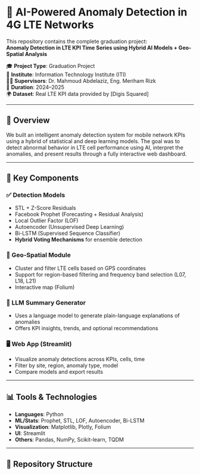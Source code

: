 # 📡 AI-Powered Anomaly Detection in 4G LTE Networks

This repository contains the complete graduation project:  
**Anomaly Detection in LTE KPI Time Series using Hybrid AI Models + Geo-Spatial Analysis**

🎓 **Project Type**: Graduation Project  
🏫 **Institute**: Information Technology Institute (ITI)  
🧑‍🏫 **Supervisors**: Dr. Mahmoud Abdelaziz, Eng. Meriham Rizk  
📅 **Duration**: 2024–2025  
🌍 **Dataset**: Real LTE KPI data provided by [Digis Squared]

---

## 🚀 Overview

We built an intelligent anomaly detection system for mobile network KPIs using a hybrid of statistical and deep learning models. The goal was to detect abnormal behavior in LTE cell performance using AI, interpret the anomalies, and present results through a fully interactive web dashboard.

---

## 🧠 Key Components

### ✅ Detection Models
- STL + Z-Score Residuals
- Facebook Prophet (Forecasting + Residual Analysis)
- Local Outlier Factor (LOF)
- Autoencoder (Unsupervised Deep Learning)
- Bi-LSTM (Supervised Sequence Classifier)
- **Hybrid Voting Mechanisms** for ensemble detection

### 📍 Geo-Spatial Module
- Cluster and filter LTE cells based on GPS coordinates
- Support for region-based filtering and frequency band selection (L07, L18, L21)
- Interactive map (Folium)

### 💬 LLM Summary Generator
- Uses a language model to generate plain-language explanations of anomalies
- Offers KPI insights, trends, and optional recommendations

### 🖥 Web App (Streamlit)
- Visualize anomaly detections across KPIs, cells, time
- Filter by site, region, anomaly type, model
- Compare models and export results

---

## 📊 Tools & Technologies

- **Languages**: Python
- **ML/Stats**: Prophet, STL, LOF, Autoencoder, Bi-LSTM
- **Visualization**: Matplotlib, Plotly, Folium
- **UI**: Streamlit
- **Others**: Pandas, NumPy, Scikit-learn, TQDM

---

## 📂 Repository Structure

